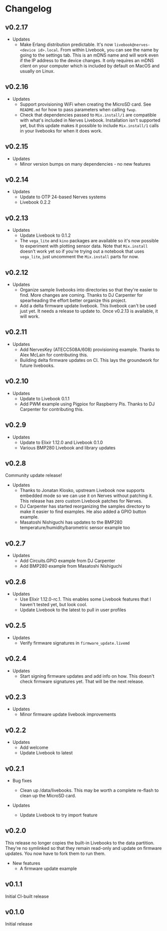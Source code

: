 # Changelog

## v0.2.17

* Updates
  * Make Erlang distribution predictable. It's now
    `livebook@nerves-<device id>.local`. From within Livebook, you can see the
    name by going to the settings tab. This is an mDNS name and will work even
    if the IP address to the device changes. It only requires an mDNS client on
    your computer which is included by default on MacOS and usually on Linux.

## v0.2.16

* Updates
  * Support provisioning WiFi when creating the MicroSD card. See `README.md`
    for how to pass parameters when calling `fwup`.
  * Check that dependencies passed to `Mix.install/1` are compatible with what's
    included in Nerves Livebook. Installation isn't supported yet, but this
    update makes it possible to include `Mix.install/1` calls in your livebooks
    for when it does work.

## v0.2.15

* Updates
  * Minor version bumps on many dependencies - no new features

## v0.2.14

* Updates
  * Update to OTP 24-based Nerves systems
  * Livebook 0.2.2

## v0.2.13

* Updates
  * Update Livebook to 0.1.2
  * The `vega_lite` and `kino` packages are available so it's now possible to
    experiment with plotting sensor data. Note that `Mix.install` doesn't work
    yet so if you're trying out a notebook that uses `vega_lite`, just uncomment
    the `Mix.install` parts for now.

## v0.2.12

* Updates
  * Organize sample livebooks into directories so that they're easier to find.
    More changes are coming. Thanks to DJ Carpenter for spearheading the effort
    better organize this project.
  * Add a delta firmware update livebook. This livebook can't be used just yet.
    It needs a release to update to. Once v0.2.13 is available, it will work.

## v0.2.11

* Updates
  * Add NervesKey (ATECC508A/608) provisioning example. Thanks to Alex McLain
    for contributing this.
  * Building delta firmware updates on CI. This lays the groundwork for future
    livebooks.

## v0.2.10

* Updates
  * Update to Livebook 0.1.1
  * Add PWM example using Pigpiox for Raspberry Pis. Thanks to DJ Carpenter for
    contributing this.

## v0.2.9

* Updates
  * Update to Elixir 1.12.0 and Livebook 0.1.0
  * Various BMP280 Livebook and library updates

## v0.2.8

Community update release!

* Updates
  * Thanks to Jonatan Klosko, upstream Livebook now supports embedded mode so we
    can use it on Nerves without patching it. This release has zero custom
    Livebook patches for Nerves.
  * DJ Carpenter has started reorganizing the samples directory to make it
    easier to find examples. He also added a GPIO button example.
  * Masatoshi Nishiguchi has updates to the BMP280
    temperature/humidity/barometric sensor example too

## v0.2.7

* Updates
  * Add Circuits.GPIO example from DJ Carpenter
  * Add BMP280 example from Masatoshi Nishiguchi

## v0.2.6

* Updates
  * Use Elixir 1.12.0-rc.1. This enables some Livebook features that I haven't
    tested yet, but look cool.
  * Update Livebook to the latest to pull in user profiles

## v0.2.5

* Updates
  * Verify firmware signatures in `firmware_update.livemd`

## v0.2.4

* Updates
  * Start signing firmware updates and add info on how. This doesn't check
    firmware signatures yet. That will be the next release.

## v0.2.3

* Updates
  * Minor firmware update livebook improvements

## v0.2.2

* Updates
  * Add welcome
  * Update Livebook to latest

## v0.2.1

* Bug fixes
  * Clean up /data/livebooks. This may be worth a complete re-flash to clean up
    the MicroSD card.

* Updates
  * Update Livebook to try import feature

## v0.2.0

This release no longer copies the built-in Livebooks to the data partition.
They're no symlinked so that they remain read-only and update on firmware
updates. You now have to fork them to run them.

* New features
  * A firmware update example

## v0.1.1

Initial CI-built release

## v0.1.0

Initial release

